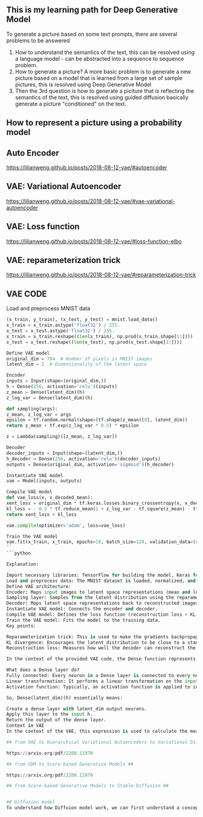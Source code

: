 
## This is my learning path for Deep Generative Model

To generate a picture based on some text prompts,  there are several problems to be answered

1. How to understand the semantics of the text, this can be resolved using a language model -  can be abstracted into a sequence to sequence problem.
2. How to generate a picture? A more basic problem is to generate a new picture based on a model that is learned from a large set of sample pictures, this is resolved using Deep Generative Model
3. Then the 3rd question is how to generate a piciture that is reflecting the semantics of the text, this is resolved using guided diffusion basically generate a picture "conditioned" on the text.

## How to represent a picture using a probability model



## Auto Encoder ##
https://lilianweng.github.io/posts/2018-08-12-vae/#autoencoder

## VAE: Variational Autoencoder ##
https://lilianweng.github.io/posts/2018-08-12-vae/#vae-variational-autoencoder

## VAE: Loss function ##
https://lilianweng.github.io/posts/2018-08-12-vae/#loss-function-elbo

## VAE:  reparameterization trick ##
https://lilianweng.github.io/posts/2018-08-12-vae/#reparameterization-trick

## VAE CODE ##
Load and preprocess MNIST data

```python
(x_train, y_train), (x_test, y_test) = mnist.load_data()
x_train = x_train.astype('float32') / 255.
x_test = x_test.astype('float32') / 255.
x_train = x_train.reshape((len(x_train), np.prod(x_train.shape[1:])))
x_test = x_test.reshape((len(x_test), np.prod(x_test.shape[1:])))

Define VAE model
original_dim = 784  # Number of pixels in MNIST images
latent_dim = 2  # Dimensionality of the latent space

Encoder
inputs = Input(shape=(original_dim,))
h = Dense(256, activation='relu')(inputs)
z_mean = Dense(latent_dim)(h)
z_log_var = Dense(latent_dim)(h)

def sampling(args):
z_mean, z_log_var = args
epsilon = tf.random.normal(shape=(tf.shape(z_mean)[0], latent_dim))
return z_mean + tf.exp(z_log_var * 0.5) * epsilon

z = Lambda(sampling)([z_mean, z_log_var])

Decoder
decoder_inputs = Input(shape=(latent_dim,))
h_decoder = Dense(256, activation='relu')(decoder_inputs)
outputs = Dense(original_dim, activation='sigmoid')(h_decoder)

Instantiate VAE model
vae = Model(inputs, outputs)

Compile VAE model
def vae_loss(x, x_decoded_mean):
xent_loss = original_dim * tf.keras.losses.binary_crossentropy(x, x_decoded_mean)
kl_loss = - 0.5 * tf.reduce_mean(1 + z_log_var - tf.square(z_mean) - tf.exp(z_log_var))
return xent_loss + kl_loss

vae.compile(optimizer='adam', loss=vae_loss)

Train the VAE model
vae.fit(x_train, x_train, epochs=10, batch_size=128, validation_data=(x_test, x_test))
``
```python

Explanation:

Import necessary libraries: TensorFlow for building the model, Keras for the neural network API, NumPy for numerical operations, and Matplotlib for visualization.
Load and preprocess data: The MNIST dataset is loaded, normalized, and reshaped.
Define VAE architecture:
Encoder: Maps input images to latent space representations (mean and log variance of the latent distribution).
Sampling layer: Samples from the latent distribution using the reparameterization trick.
Decoder: Maps latent space representations back to reconstructed images.
Instantiate VAE model: Connects the encoder and decoder.
Compile VAE model: Defines the loss function (reconstruction loss + KL divergence regularization) and optimizer.
Train the VAE model: Fits the model to the training data.
Key points:

Reparameterization trick: This is used to make the gradients backpropagatable through the sampling process.
KL divergence: Encourages the latent distribution to be close to a standard normal distribution.
Reconstruction loss: Measures how well the decoder can reconstruct the original image from the latent representation.

In the context of the provided VAE code, the Dense function represents a fully connected layer in a neural network.

What does a Dense layer do?
Fully connected: Every neuron in a Dense layer is connected to every neuron in the previous layer.
Linear transformation: It performs a linear transformation on the input data, multiplying it by a weight matrix and adding a bias vector.
Activation function: Typically, an activation function is applied to introduce non-linearity. Common choices include ReLU, sigmoid, and tanh.

So, Dense(latent_dim)(h) essentially means:

Create a dense layer with latent_dim output neurons.
Apply this layer to the input h.
Return the output of the dense layer.
Context in VAE
In the context of the VAE, this expression is used to calculate the mean and log variance of the latent space distribution. h is the output of a previous layer, and latent_dim is the dimensionality of the latent space. By applying two dense layers to h, we obtain two vectors, z_mean and z_log_var, which represent the parameters of the latent distribution.

## from VAE to Hierarchical Variational Autoencoders to Variational Diffusion Models ##

https://arxiv.org/pdf/2208.11970

## from VDM to Score-based Generative Models ##

https://arxiv.org/pdf/2208.11970

## from Score-based Generative Models to Stable Diffusion ##


## Diffusion model
To understand how Diffuion model work, we can first understand a concept called Varariontial Autoencoder, because the Diffusion model's mathematics's logic is very similar to Varational Autoencoder. Remarkably, Varational Autoencoder can be used to "understand" some sample pictures automatically, and then generate a new picture based this "understanding", this is I believe why this process is called "Autoencoder". And the diffusion model can also convert the sample pictures into another representation, and then generate new picitures based on the representation; both Diffusion & VAE utilizes the Bayesian probability model to handle the sample picutures, which is the reason that their arithmetic theory is similar.

 




 

 
          

